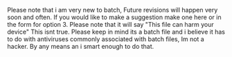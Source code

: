 Please note that i am very new to batch,
Future revisions will happen very soon and often.
If you would like to make a suggestion make one here or in the form for option 3.
Please note that it will say "This file can harm your device" This isnt true. Please keep in mind its a batch file and i believe it has to do with antiviruses commonly associated with batch files, Im not a hacker. By any means an i smart enough to do that.
